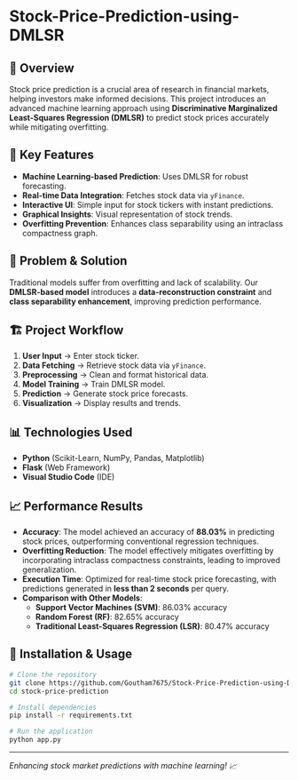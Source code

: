 # Stock-Price-Prediction-using-DMLSR

## 📌 Overview
Stock price prediction is a crucial area of research in financial markets, helping investors make informed decisions. This project introduces an advanced machine learning approach using **Discriminative Marginalized Least-Squares Regression (DMLSR)** to predict stock prices accurately while mitigating overfitting.

## 🚀 Key Features
- **Machine Learning-based Prediction**: Uses DMLSR for robust forecasting.
- **Real-time Data Integration**: Fetches stock data via `yFinance`.
- **Interactive UI**: Simple input for stock tickers with instant predictions.
- **Graphical Insights**: Visual representation of stock trends.
- **Overfitting Prevention**: Enhances class separability using an intraclass compactness graph.

## 🎯 Problem & Solution
Traditional models suffer from overfitting and lack of scalability. Our **DMLSR-based model** introduces a **data-reconstruction constraint** and **class separability enhancement**, improving prediction performance.

## 🏗️ Project Workflow
1. **User Input** → Enter stock ticker.
2. **Data Fetching** → Retrieve stock data via `yFinance`.
3. **Preprocessing** → Clean and format historical data.
4. **Model Training** → Train DMLSR model.
5. **Prediction** → Generate stock price forecasts.
6. **Visualization** → Display results and trends.

## 📊 Technologies Used
- **Python** (Scikit-Learn, NumPy, Pandas, Matplotlib)
- **Flask** (Web Framework)
- **Visual Studio Code** (IDE)

## 📈 Performance Results
- **Accuracy**: The model achieved an accuracy of **88.03%** in predicting stock prices, outperforming conventional regression techniques.
- **Overfitting Reduction**: The model effectively mitigates overfitting by incorporating intraclass compactness constraints, leading to improved generalization.
- **Execution Time**: Optimized for real-time stock price forecasting, with predictions generated in **less than 2 seconds** per query.
- **Comparison with Other Models**:
  - **Support Vector Machines (SVM)**: 86.03% accuracy
  - **Random Forest (RF)**: 82.65% accuracy
  - **Traditional Least-Squares Regression (LSR)**: 80.47% accuracy

## 📌 Installation & Usage
```sh
# Clone the repository
git clone https://github.com/Goutham7675/Stock-Price-Prediction-using-DMLSR.git
cd stock-price-prediction

# Install dependencies
pip install -r requirements.txt

# Run the application
python app.py
```


---
_Enhancing stock market predictions with machine learning! 📈_
